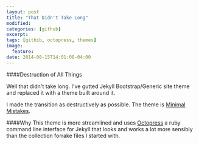 ```yaml
---
layout: post
title: "That Didn't Take Long"
modified:
categories: [github]
excerpt:
tags: [githib, octopress, themes]
image:
  feature:
date: 2014-08-15T14:01:08-04:00
---
```



####Destruction of All Things

Well that didn't take long. I've gutted Jekyll Bootstrap/Generic site theme and replaced it with a theme built around it.

I made the transition as destructively as possible. The theme is [Minimal Mistakes](http://mmistakes.github.io/minimal-mistakes/theme-setup/).

####Why
This theme is more streamlined and uses [Octopress](https://github.com/octopress/octopress) a ruby command line interface for Jekyll that looks and works a lot more sensibly than the collection forrake files I started with.

